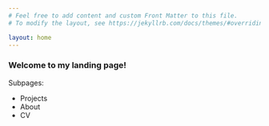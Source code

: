 ```yaml
---
# Feel free to add content and custom Front Matter to this file.
# To modify the layout, see https://jekyllrb.com/docs/themes/#overriding-theme-defaults

layout: home
---
```


### Welcome to my landing page!

Subpages:
- Projects
- About
- CV

